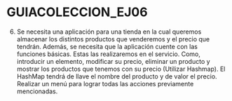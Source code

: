 # GUIACOLECCION_EJ06
6. Se necesita una aplicación para una tienda en la cual queremos almacenar los distintos 
productos que venderemos y el precio que tendrán. Además, se necesita que la 
aplicación cuente con las funciones básicas. 
Estas las realizaremos en el servicio. Como, introducir un elemento, modificar su precio, 
eliminar un producto y mostrar los productos que tenemos con su precio (Utilizar 
Hashmap). El HashMap tendrá de llave el nombre del producto y de valor el precio. 
Realizar un menú para lograr todas las acciones previamente mencionadas.
